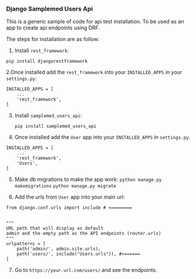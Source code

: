 
### Django Samplemed Users Api


This is a generic sample of code for api test installation. To be used as an 
app to create api endpoints using DRF.

The steps for installation are as follow:

1. Install `rest_framework`:

  `pip install djangorestframework`

2.Once installed add the `rest_framework` into your `INSTALLED_APPS` in your `settings.py`:

```
INSTALLED_APPS = [
    ...
    'rest_framework',
]
```

3. Install `samplemed_users_api`:

   `pip install samplemed_users_api`

4. Once installed add the `User` app into your `INSTALLED_APPS` in `settings.py`.

```
INSTALLED_APPS = [
    ...
    'rest_framework',
    'Users',
]
```

5. Make db migrations to make the app work:
   `python manage.py makemigrations`
   `python manage.py migrate`

6. Add the urls from `User` app into your main url:

```
from django.conf.urls import include # <========


"""
URL path that will display as default 
admin and the empty path as the API endpoints (router.urls)
"""
urlpatterns = [
    path('admin/', admin.site.urls),
    path('users/', include("Users.urls")), #<======
]

```

7. Go to  `https://your.url.com/users/` and see the endpoints.


